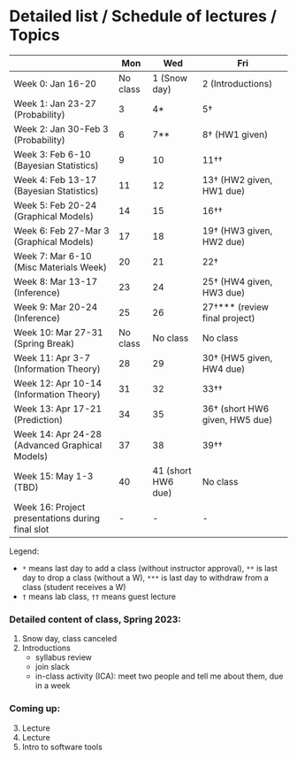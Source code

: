 # Detailed list / Schedule of lectures / Topics

| |Mon|Wed|Fri|
|-|-|-|-|
|Week 0: Jan 16-20 | No class | 1 (Snow day) | 2 (Introductions) |
|Week 1: Jan 23-27 (Probability) | 3 | 4* | 5† |
|Week 2: Jan 30-Feb 3 (Probability) | 6  | 7**  | 8† (HW1 given) |
|Week 3: Feb 6-10 (Bayesian Statistics)  | 9  | 10  | 11††  |
|Week 4: Feb 13-17 (Bayesian Statistics)  | 11  | 12  | 13† (HW2 given, HW1 due)|
|Week 5: Feb 20-24 (Graphical Models)  | 14  | 15  | 16††  |
|Week 6: Feb 27-Mar 3 (Graphical Models) | 17  | 18  |  19† (HW3 given, HW2 due) |
|Week 7: Mar 6-10 (Misc Materials Week)  |  20 | 21  | 22†  |
|Week 8: Mar 13-17 (Inference)  | 23  | 24  | 25† (HW4 given, HW3 due) |
|Week 9: Mar 20-24 (Inference)  | 25 | 26  | 27†*** (review final project) |
|Week 10: Mar 27-31 (Spring Break) | No class  | No class  | No class  |
|Week 11: Apr 3-7 (Information Theory)  | 28  | 29  | 30† (HW5 given, HW4 due) |
|Week 12: Apr 10-14 (Information Theory)  | 31  |  32 | 33††  |
|Week 13: Apr 17-21 (Prediction)  | 34  |  35 | 36† (short HW6 given, HW5 due) |
|Week 14: Apr 24-28 (Advanced Graphical Models) |  37 | 38  | 39††  |
|Week 15: May 1-3 (TBD) | 40  | 41 (short HW6 due)  |  No class  |
|Week 16: Project presentations during final slot | -  | -  |  -  |


Legend: 
* `*` means last day to add a class (without instructor approval), `**` is last day to drop a class (without a W), `***` is last day to withdraw from a class (student receives a W)  
* `†` means lab class, `††` means guest lecture

### Detailed content of class, Spring 2023:
1. Snow day, class canceled
2. Introductions
    - syllabus review
    - join slack
    - in-class activity (ICA): meet two people and tell me about them, due in a week

### Coming up:
3. Lecture
4. Lecture
5. Intro to software tools


<!-- **11.** Guest lecture: Tzu-Chi (statistical community detection) -->
<!-- **16.** Guest lecture: Tyler Scott (Google Brain, stochastic embeddings) -->
<!-- **22.** Paper discussion -->
<!-- **33.** Guest lecture: Teo and Rileigh (advanced topics in inference) -->
<!-- **39.** Guest lecture: Nuttida Rungratsameetaweemana (recurrent neural network / how the brain processes information) -->

